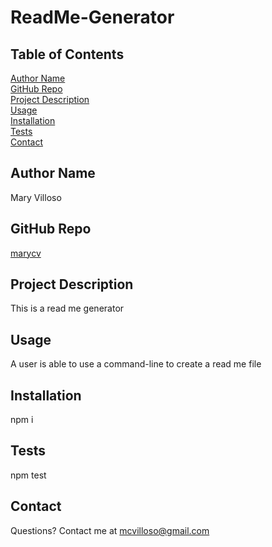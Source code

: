 # ReadMe-Generator
##  Table of Contents
[Author Name](#author-name) <br>
[GitHub Repo](#github-repo) <br>
[Project Description](#project-description) <br>
[Usage](#usage) <br>
[Installation](#installation) <br>
[Tests](#tests) <br>
[Contact](#contact)
## Author Name
Mary Villoso
## GitHub Repo
[marycv](https://github.com/marycv)
## Project Description
This is a read me generator
## Usage
A user is able to use a command-line to create a read me file
## Installation
npm i
## Tests
npm test
## Contact
Questions? Contact me at mcvilloso@gmail.com 

